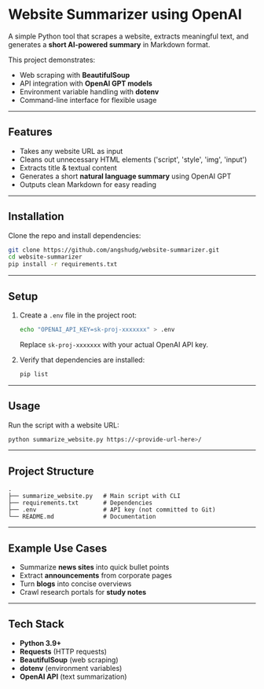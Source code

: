 # Website Summarizer using OpenAI

A simple Python tool that scrapes a website, extracts meaningful text, and generates a **short AI-powered summary** in Markdown format.  

This project demonstrates:
- Web scraping with **BeautifulSoup**
- API integration with **OpenAI GPT models**
- Environment variable handling with **dotenv**
- Command-line interface for flexible usage

---

## Features
- Takes any website URL as input
- Cleans out unnecessary HTML elements ('script', 'style', 'img', 'input')
- Extracts title & textual content
- Generates a short **natural language summary** using OpenAI GPT
- Outputs clean Markdown for easy reading

---

## Installation

Clone the repo and install dependencies:

```bash
git clone https://github.com/angshudg/website-summarizer.git
cd website-summarizer
pip install -r requirements.txt
```

---

## Setup

1. Create a `.env` file in the project root:

   ```bash
   echo "OPENAI_API_KEY=sk-proj-xxxxxxx" > .env
   ```

   Replace `sk-proj-xxxxxxx` with your actual OpenAI API key.

2. Verify that dependencies are installed:

   ```bash
   pip list
   ```

---

## Usage

Run the script with a website URL:

```bash
python summarize_website.py https://<provide-url-here>/
```

---

## Project Structure

```
.
├── summarize_website.py   # Main script with CLI
├── requirements.txt       # Dependencies
├── .env                   # API key (not committed to Git)
└── README.md              # Documentation
```

---

## Example Use Cases

* Summarize **news sites** into quick bullet points
* Extract **announcements** from corporate pages
* Turn **blogs** into concise overviews
* Crawl research portals for **study notes**

---

## Tech Stack

* **Python 3.9+**
* **Requests** (HTTP requests)
* **BeautifulSoup** (web scraping)
* **dotenv** (environment variables)
* **OpenAI API** (text summarization)

